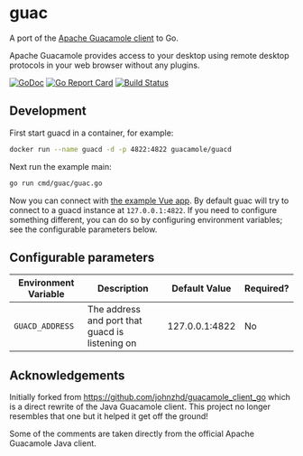 # guac

A port of the [Apache Guacamole client](https://github.com/apache/guacamole-client) to Go.

Apache Guacamole provides access to your desktop using remote desktop protocols in your web browser without any plugins.

[![GoDoc](https://godoc.org/github.com/wwt/guac?status.svg)](http://godoc.org/github.com/wwt/guac)
[![Go Report Card](https://goreportcard.com/badge/github.com/wwt/guac)](https://goreportcard.com/report/github.com/wwt/guac)
[![Build Status](https://travis-ci.org/wwt/guac.svg?branch=master)](https://travis-ci.org/wwt/guac)

## Development

First start guacd in a container, for example:

```sh
docker run --name guacd -d -p 4822:4822 guacamole/guacd
```

Next run the example main:

```sh
go run cmd/guac/guac.go
```

Now you can connect with [the example Vue app](https://github.com/wwt/guac-vue).  By default guac will try to connect to a guacd instance at `127.0.0.1:4822`.  If you need to configure something different, you can do so by configuring environment variables; see the configurable parameters below.

## Configurable parameters
| Environment Variable | Description                                     | Default Value  | Required? |
| -------------------- | ----------------------------------------------- | -------------- | ----------|
| `GUACD_ADDRESS`      | The address and port that guacd is listening on | 127.0.0.1:4822 | No        |

## Acknowledgements

Initially forked from https://github.com/johnzhd/guacamole_client_go which is a direct rewrite of the Java Guacamole
client. This project no longer resembles that one but it helped it get off the ground!

Some of the comments are taken directly from the official Apache Guacamole Java client.
